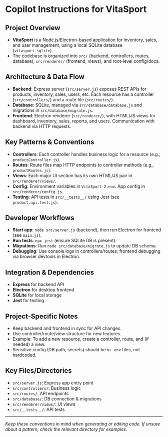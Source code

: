 # Copilot Instructions for VitaSport

## Project Overview
- **VitaSport** is a Node.js/Electron-based application for inventory, sales, and user management, using a local SQLite database (`vitasport.sqlite`).
- The codebase is organized into `src/` (backend, controllers, routes, database), `src/renderer/` (frontend, views), and root-level config/docs.

## Architecture & Data Flow
- **Backend**: Express server (`src/server.js`) exposes REST APIs for products, inventory, sales, users, etc. Each resource has a controller (`src/controllers/`) and a route file (`src/routes/`).
- **Database**: SQLite, managed via `src/database/database.js` and migrations in `src/database/migrate.js`.
- **Frontend**: Electron renderer (`src/renderer/`), with HTML/JS views for dashboard, inventory, sales, reports, and users. Communication with backend via HTTP requests.

## Key Patterns & Conventions
- **Controllers**: Each controller handles business logic for a resource (e.g., `productController.js`).
- **Routes**: Route files map HTTP endpoints to controller methods (e.g., `productRoutes.js`).
- **Views**: Each major UI section has its own HTML/JS pair in `src/renderer/views/`.
- **Config**: Environment variables in `VitaSport-2.env`. App config in `src/renderer/config.js`.
- **Testing**: API tests in `src/__tests__/` using Jest (see `product.api.test.js`).

## Developer Workflows
- **Start app**: `node src/server.js` (backend), then run Electron for frontend (see `main.js`).
- **Run tests**: `npx jest` (ensure SQLite DB is present).
- **Migrations**: Run `node src/database/migrate.js` to update DB schema.
- **Debugging**: Use console logs in controllers/routes; frontend debugging via browser devtools in Electron.

## Integration & Dependencies
- **Express** for backend API
- **Electron** for desktop frontend
- **SQLite** for local storage
- **Jest** for testing

## Project-Specific Notes
- Keep backend and frontend in sync for API changes.
- Use controller/route/view structure for new features.
- Example: To add a new resource, create a controller, route, and (if needed) a view.
- Sensitive config (DB path, secrets) should be in `.env` files, not hardcoded.

## Key Files/Directories
- `src/server.js`: Express app entry point
- `src/controllers/`: Business logic
- `src/routes/`: API endpoints
- `src/database/`: DB connection & migrations
- `src/renderer/views/`: UI views
- `src/__tests__/`: API tests

---
_Keep these conventions in mind when generating or editing code. If unsure about a pattern, check the relevant directory for examples._

